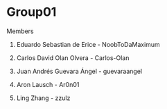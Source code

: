 Group01
=====================
Members

1. Eduardo Sebastian de Erice - NoobToDaMaximum

2. Carlos David Olan Olvera - Carlos-Olan

3. Juan Andrés Guevara Ángel - guevaraangel

3. Aron Lausch - Ar0n01

4. Ling Zhang - zzulz

